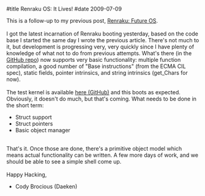 #title Renraku OS: It Lives!
#date 2009-07-09

This is a follow-up to my previous post, [Renraku: Future OS][1].   
   
I got the latest incarnation of Renraku booting yesterday, based on the code base I started the same day I wrote the previous article. There's not much to it, but development is progressing very, very quickly since I have plenty of knowledge of what not to do from previous attempts. What's there (in the [GitHub repo][2]) now supports very basic functionality: multiple function compilation, a good number of "Base instructions" (from the ECMA CIL spec), static fields, pointer intrinsics, and string intrinsics (get_Chars for now).   
   
The test kernel is available [here (GitHub)][3] and this boots as expected. Obviously, it doesn't do much, but that's coming. What needs to be done in the short term:

 [1]: http://daeken.com/renraku-future-os
 [2]: http://github.com/daeken/RenrakuOS/tree/master
 [3]: http://github.com/daeken/RenrakuOS/blob/master/TestKernel/Main.boo

*   Struct support
*   Struct pointers
*   Basic object manager

  
   
That's it. Once those are done, there's a primitive object model which means actual functionality can be written. A few more days of work, and we should be able to see a simple shell come up.   
   
Happy Hacking,   
- Cody Brocious (Daeken)
